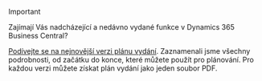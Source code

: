 > [!IMPORTANT]
>
> Zajímají Vás nadcházející a nedávno vydané funkce v Dynamics 365 Business Central?
>
> [Podívejte se na nejnovější verzi plánu vydání](/dynamics365/release-plans/index). Zaznamenali jsme všechny podrobnosti, od začátku do konce, které můžete použít pro plánování. Pro každou verzi můžete získat plán vydání jako jeden soubor PDF.